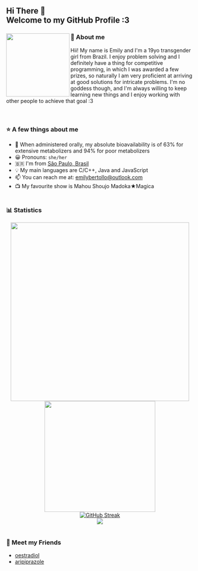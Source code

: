 <h2>
  Hi There 👋
  <br>Welcome to my GitHub Profile :3
</h2>

<div>
  <img src="https://github.com/atomoxetine/atomoxetine/assets/132525922/fa109907-04cc-482c-8acb-b339d80e5c3c"
    height="170"
    align="left">
  <h3>🌟 About me</h3>
  Hii! My name is Emily and I'm a 19yo transgender girl from Brazil. I enjoy problem solving and I definitely have a thing for competitive programming, in which I was awarded a few prizes, so naturally I am very proficient at arriving at good solutions for intricate problems. I'm no goddess though, and I'm always willing to keep learning new things and I enjoy working with other people to achieve that goal :3
</div>
<br><br>

### ⭐ A few things about me

- 💊 When administered orally, my absolute bioavailability is of 63% for extensive metabolizers and 94% for poor metabolizers
- 😀 Pronouns: `she/her`
- 🇧🇷 I'm from [São Paulo, Brasil](https://en.wikipedia.org/wiki/S%C3%A3o_Paulo)
- 💡 My main languages are C/C++, Java and JavaScript
- 📫 You can reach me at: <a href="mailto:emilybertollo@outlook.com">emilybertollo@outlook.com</a>
- 📺 My favourite show is Mahou Shoujo Madoka★Magica

#

### 📊 Statistics

<div align="center">
  <img width="480px" src="https://github-readme-stats-five-rosy-65.vercel.app/api?username=atomoxetine&show_icons=true&theme=midnight-purple&hide_border=true&bg_color=0d1117">
  <img width="298px" src="https://github-readme-stats-five-rosy-65.vercel.app/api/top-langs?username=atomoxetine&theme=midnight-purple&layout=compact&hide_border=true&langs_count=10&exclude_repo=github-readme-streak-stats&bg_color=0d1117">
</div>
<div align="center">
  <a width="400px" href="https://git.io/streak-stats"><img src="https://github-readme-streak-stats-ecru-phi.vercel.app?user=atomoxetine&theme=midnight-purple&hide_border=true&date_format=M%20j%5B%2C%20Y%5D&card_width=550&background=EB545400" alt="GitHub Streak" /></a>
</div>
<div align="center">
  <img src="https://github-profile-trophy-omega.vercel.app/?username=atomoxetine&theme=darkhub&margin-w=14&margin-w=15&no-bg=true&no-frame=true">
</div>

#

### 👥 Meet my Friends

- [oestradiol](https://github.com/oestradiol/)
- [aripiprazole](https://github.com/aripiprazole/)
